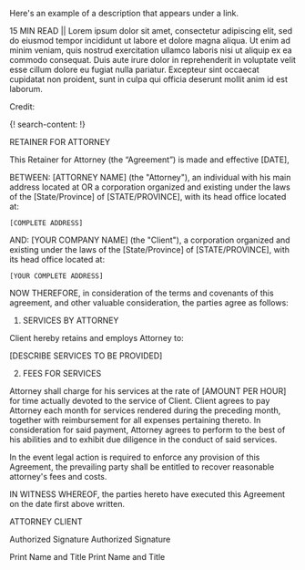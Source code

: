 Here's an example of a description that appears under a link.

15 MIN READ || Lorem ipsum dolor sit amet, consectetur adipiscing elit, sed do eiusmod tempor incididunt ut labore et dolore magna aliqua. Ut enim ad minim veniam, quis nostrud exercitation ullamco laboris nisi ut aliquip ex ea commodo consequat. Duis aute irure dolor in reprehenderit in voluptate velit esse cillum dolore eu fugiat nulla pariatur. Excepteur sint occaecat cupidatat non proident, sunt in culpa qui officia deserunt mollit anim id est laborum.

Credit: []()


{! search-content: !}

RETAINER FOR ATTORNEY



This Retainer for Attorney (the “Agreement”) is made and effective [DATE],


BETWEEN:	[ATTORNEY NAME] (the "Attorney"), an individual with his main address located at OR a corporation organized and existing under the laws of the [State/Province] of [STATE/PROVINCE], with its head office located at:

	[COMPLETE ADDRESS]


AND:	[YOUR COMPANY NAME] (the "Client"), a corporation organized and existing under the laws of the [State/Province] of [STATE/PROVINCE], with its head office located at:

	[YOUR COMPLETE ADDRESS]


NOW THEREFORE, in consideration of the terms and covenants of this agreement, and other valuable consideration, the parties agree as follows:


1.	SERVICES BY ATTORNEY 

Client hereby retains and employs Attorney to: 

[DESCRIBE SERVICES TO BE PROVIDED]


2.	FEES FOR SERVICES

Attorney shall charge for his services at the rate of [AMOUNT PER HOUR] for time actually devoted to the service of Client. Client agrees to pay Attorney each month for services rendered during the preceding month, together with reimbursement for all expenses pertaining thereto. In consideration for said payment, Attorney agrees to perform to the best of his abilities and to exhibit due diligence in the conduct of said services. 

In the event legal action is required to enforce any provision of this Agreement, the prevailing party shall be entitled to recover reasonable attorney's fees and costs. 

IN WITNESS WHEREOF, the parties hereto have executed this Agreement on the date first above written. 

ATTORNEY						CLIENT


													
Authorized Signature					Authorized Signature

													
Print Name and Title	Print Name and Title


